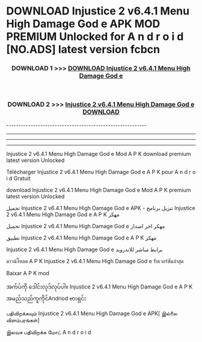# DOWNLOAD Injustice 2 v6.4.1   Menu High Damage God e  APK MOD PREMIUM Unlocked for A n d r o i d [NO.ADS] latest version fcbcn 



<div align="center">

<h3>DOWNLOAD 1 >>> <a href="https://getmod2.web.app/?judul=Injustice 2 v6.4.1   Menu High Damage God e ">DOWNLOAD Injustice 2 v6.4.1   Menu High Damage God e </a></h3><br>

<h3>DOWNLOAD 2 >>> <a href="https://getmod2.web.app/?judul=Injustice 2 v6.4.1   Menu High Damage God e ">Injustice 2 v6.4.1   Menu High Damage God e  DOWNLOAD </a></h3>

</div>
----------------------------------------------------------

----------------------------------------------------------

----------------------------------------------------------

----------------------------------------------------------

Injustice 2 v6.4.1   Menu High Damage God e  Mod A P K download premium latest version Unlocked

Télécharger Injustice 2 v6.4.1   Menu High Damage God e  A P K pour A n d r o i d Gratuit

download Injustice 2 v6.4.1   Menu High Damage God e  Mod A P K premium latest version Unlocked

تحميل Injustice 2 v6.4.1   Menu High Damage God e  APK - تنزيل برنامج Injustice 2 v6.4.1   Menu High Damage God e  A P K مهكر

تحميل Injustice 2 v6.4.1   Menu High Damage God e  مهكر اخر اصدار

تطبيق Injustice 2 v6.4.1   Menu High Damage God e  A P K مهكر

Injustice 2 v6.4.1   Menu High Damage God e  برابط مباشر للاندرويد

ดาวน์โหลด A P K Injustice 2 v6.4.1   Menu High Damage God e  รับเวอร์ชันล่าสุด

Baixar A P K mod

အက်ပ်ကို ဒေါင်းလုဒ်လုပ်ပါ။ Injustice 2 v6.4.1   Menu High Damage God e  A P K အမည်သည်ကူကိုင်Andriod ဗားရှင်း

பதிவிறக்கவும் Injustice 2 v6.4.1   Menu High Damage God e  APK[ இல்லை விளம்பரங்கள்] 
 
இலவச பதிவிறக்க மோட் A n d r o i d



